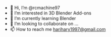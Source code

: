- 👋 Hi, I’m @rcmachine97
- 👀 I’m interested in 3D Blender Add-ons 
- 🌱 I’m currently learning Blender
- 💞️ I’m looking to collaborate on ...
- 📫 How to reach me harihary1997@gmail.com

<!---
rcmachine97/rcmachine97 is a ✨ special ✨ repository because its `README.md` (this file) appears on your GitHub profile.
You can click the Preview link to take a look at your changes.
--->
